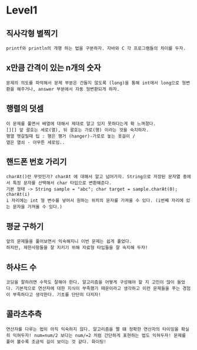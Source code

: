 # Level1

## 직사각형 별찍기

```
printf와 println의 개행 하는 법을 구분하자. 자바와 C 각 프로그램들의 차이를 두자.
```

## x만큼 간격이 있는 n개의 숫자

```
문제의 의도를 파악해서 문제 부분은 건들지 않도록 (long)을 통해 int에서 long으로 형변환을 해주거나, answer 부분에서 자동 형변환되게 하자.
```

## 행렬의 덧셈

```
이 문제를 풀면서 배열에 대해서 제대로 알고 있지 못하다는게 확 느껴졌다.
[][] 앞 괄호는 세로(열), 뒤 괄호는 가로(행) 이라는 것을 숙지하자.
행열 헷갈릴때 팁 : 행은 행거 (hanger)-가로로 놓는 옷걸이 /
열은 열쇠 - 아무튼 세로임..
```

## 핸드폰 번호 가리기

```
charAt()란 무엇인가? charAt 에 대해서 알고 넘어가자. String으로 저장된 문자열 중에서 특정 문자를 선택해서 char 타입으로 변환해준다.
기본 형태 -> String sample = "abc"; char target = sample.charAt(0);
charAt(i)
i 자리에는 int 형 변수를 넣어서 원하는 위치의 문자를 가져올 수 있다. (i번째 자리에 있는 문자을 가져올 수 있다.)
```

## 평균 구하기

```
앞의 문제들을 풀어보면서 익숙해지니 이번 문제는 쉽게 풀었다.
하지만, 제한사항들을 잘 지키기 위해 자료형 타입들을 잘 숙지해 두자!
```

## 하샤드 수

```
코딩을 잘하려면 수학도 잘해야 한다. 알고리즘을 어떻게 구성해야 할 지 고민이 많이 들었다. 기본적으로 연산자에 대한 지식이 부족했기 때문이라고 생각하고 이런 문제들을 푸는 경험이 부족하다고 생각한다. 기초를 단단히 다지자!
```

## 콜라츠추측

```
연산자를 다루는 법이 아직 익숙하지 않다. 알고리즘을 짤 떄 정확한 연산자의 타이밍을 확실히 익혀두자! num=num/2 보다는 num/=2 처럼 간단하게 표현하는 법도 익혀두자! 문제를 풀어 볼수록 조금씩 길이 보이는 것 같다. 화이팅!
```
